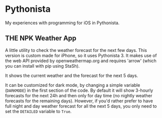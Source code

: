 # Pythonista
My experiences with programming for iOS in Pythonista.

## THE NPK Weather App
A little utility to check the weather forecast for the next few days. This 
version is custom made for iPhone, so it uses Pythonista 3. It makes use of 
the web API provided by openweathermap.org and requires 'arrow' (which you can
install with pip using StaSh).

It shows the current weather and the forecast for the next 5 days.

It can be customized for dark mode, by changing a simple variable (`DARKMODE`) in the first section of the code. By default it will show 3-hourly forecasts for the next 24h and then only for day time (no nightly weather forecasts for the remaining days). However, if you'd rather prefer to have full night and day weather forecast for all the next 5 days, you only need to set the `DETAILED` variable to `True`.
